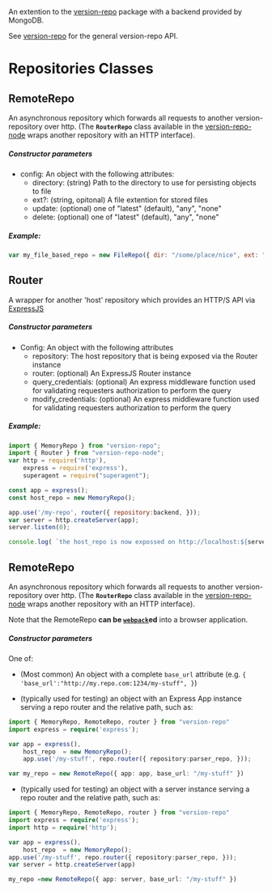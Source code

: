 An extention to the [version-repo](https://www.npmjs.com/package/version-repo)
package with a backend provided by MongoDB.

See [version-repo](https://www.npmjs.com/package/version-repo) for the general version-repo API.

<!-- =============================================== -->
# Repositories Classes
<!-- =============================================== -->

<!-- 
 ===============================================
-->
## RemoteRepo

An asynchronous repository which forwards all requests to another
version-repository over http.  (The **`RouterRepo`** class available in the
[version-repo-node](https://www.npmjs.com/package/version-repo-node) wraps
another repository with an HTTP interface).

##### Constructor parameters

- config:  An object with the following attributes: 
	- directory: (string) Path to the directory to use for persisting objects to file
	- ext?: (string, opitonal) A file extention for stored files
	- update: (optional) one of "latest" (default), "any", "none"
	- delete: (optional) one of "latest" (default), "any", "none"

##### Example:

```javascript
var my_file_based_repo = new FileRepo({ dir: "/some/place/nice", ext: "txt" })
```


<!-- 
 ===============================================
-->

## Router

A wrapper for another 'host' repository which provides an HTTP/S API via [ExpressJS](https://expressjs.com/)

##### Constructor parameters

- Config: An object with the following attributes
    - repository: The host repository that is being exposed via the Router instance
    - router: (optional) An ExpressJS Router instance
    - query_credentials: (optional) An express middleware function used for validating requesters authorization to perform the query
    - modify_credentials: (optional) An express middleware function used for validating requesters authorization to perform the query

##### Example:

```javascript
import { MemoryRepo } from "version-repo";
import { Router } from "version-repo-node";
var http = require('http'),
	express = require('express'),
	superagent = require("superagent");

const app = express();
const host_repo = new MemoryRepo();

app.use('/my-repo', router({ repository:backend, }));
var server = http.createServer(app);
server.listen(0);

console.log( `the host_repo is now expossed on http://localhost:${server.address().port}/my-repo` );
```

<!-- 
 ===============================================
-->

## RemoteRepo

An asynchronous repository which forwards all requests to another
version-repository over http.  (The **`RouterRepo`** class available in the
[version-repo-node](https://www.npmjs.com/package/version-repo-node) wraps
another repository with an HTTP interface).

Note that the RemoteRepo **can be [`webpack`](https://webpack.js.org/)ed** into a browser application.

##### Constructor parameters

One of: 
 
- (Most common) An object with a complete `base_url` attribute (e.g.  `{ 'base_url':"http://my.repo.com:1234/my-stuff", }`)

- (typically used for testing) an object with an Express App instance serving a repo router and the relative
path, such as: 

```typescript
import { MemoryRepo, RemoteRepo, router } from "version-repo"
import express = require('express');

var app = express(), 
	host_repo  = new MemoryRepo();
	app.use('/my-stuff', repo.router({ repository:parser_repo, }));

var my_repo = new RemoteRepo({ app: app, base_url: "/my-stuff" })
```

- (typically used for testing) an object with a server instance serving a repo router and the relative
path, such as: 

```typescript
import { MemoryRepo, RemoteRepo, router } from "version-repo"
import express = require('express');
import http = require('http');

var app = express(), 
	host_repo  = new MemoryRepo();
app.use('/my-stuff', repo.router({ repository:parser_repo, }));
var server = http.createServer(app)

my_repo =new RemoteRepo({ app: server, base_url: "/my-stuff" })
```


